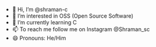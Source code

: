 - 👋 Hi, I’m @shraman-c
- 👀 I’m interested in OSS (Open Source Software) 
- 🌱 I’m currently learning C
- 📫 To reach me follow me on Instagram @Shraman_sc
- 😄 Pronouns: He/Him


<!---
shraman-c/shraman-c is a ✨ special ✨ repository because its `README.md` (this file) appears on your GitHub profile.
You can click the Preview link to take a look at your changes.
--->
